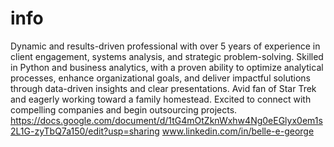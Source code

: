 # info
Dynamic and results-driven professional with over 5 years of experience in client engagement, systems analysis, and strategic problem-solving. Skilled in Python and business analytics, with a proven ability to optimize analytical processes, enhance organizational goals, and deliver impactful solutions through data-driven insights and clear presentations.
Avid fan of Star Trek and eagerly working toward a family homestead. 
Excited to connect with compelling companies and begin outsourcing projects. 
https://docs.google.com/document/d/1tG4mOtZknWxhw4Ng0eEGlyx0em1s2L1G-zyTbQ7a150/edit?usp=sharing
www.linkedin.com/in/belle-e-george
